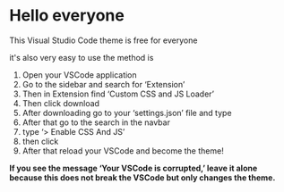 # Hello everyone
This Visual Studio Code theme is free for everyone
<!--The theme it looks like this-->
it's also very easy to use 
the method is
<ol>
<Li>Open your VSCode application</Li>
<Li>Go to the sidebar and search for ‘Extension’</Li>
<Li>Then in Extension find ‘Custom CSS and JS Loader’</Li>
<Li>Then click download</Li>
<Li>After downloading go to your ‘settings.json’ file and type</Li>
<Li>After that go to the search in the navbar</Li>
<Li>type ‘> Enable CSS And JS’</Li>
<Li>then click </Li>
<Li> After that reload your VSCode and become the theme!</Li>
</ol>
<b>If you see the message ‘Your VSCode is corrupted,’ leave it alone because this does not break the VSCode but only changes the theme.</b>
